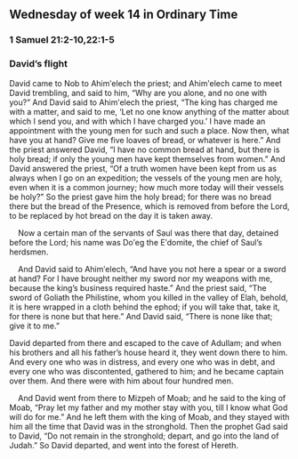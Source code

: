 ## Wednesday of week 14 in Ordinary Time

### 1 Samuel 21:2-10,22:1-5

### David’s flight

David came to Nob to Ahimʹelech the priest; and Ahimʹelech came to meet David trembling, and said to him, “Why are you alone, and no one with you?” And David said to Ahimʹelech the priest, “The king has charged me with a matter, and said to me, ‘Let no one know anything of the matter about which I send you, and with which I have charged you.’ I have made an appointment with the young men for such and such a place. Now then, what have you at hand? Give me five loaves of bread, or whatever is here.” And the priest answered David, “I have no common bread at hand, but there is holy bread; if only the young men have kept themselves from women.” And David answered the priest, “Of a truth women have been kept from us as always when I go on an expedition; the vessels of the young men are holy, even when it is a common journey; how much more today will their vessels be holy?” So the priest gave him the holy bread; for there was no bread there but the bread of the Presence, which is removed from before the Lord, to be replaced by hot bread on the day it is taken away.

    Now a certain man of the servants of Saul was there that day, detained before the Lord; his name was Doʹeg the Eʹdomite, the chief of Saul’s herdsmen.

    And David said to Ahimʹelech, “And have you not here a spear or a sword at hand? For I have brought neither my sword nor my weapons with me, because the king’s business required haste.” And the priest said, “The sword of Goliath the Philistine, whom you killed in the valley of Elah, behold, it is here wrapped in a cloth behind the ephod; if you will take that, take it, for there is none but that here.” And David said, “There is none like that; give it to me.”

David departed from there and escaped to the cave of Adullam; and when his brothers and all his father’s house heard it, they went down there to him. And every one who was in distress, and every one who was in debt, and every one who was discontented, gathered to him; and he became captain over them. And there were with him about four hundred men.

    And David went from there to Mizpeh of Moab; and he said to the king of Moab, “Pray let my father and my mother stay with you, till I know what God will do for me.” And he left them with the king of Moab, and they stayed with him all the time that David was in the stronghold. Then the prophet Gad said to David, “Do not remain in the stronghold; depart, and go into the land of Judah.” So David departed, and went into the forest of Hereth.